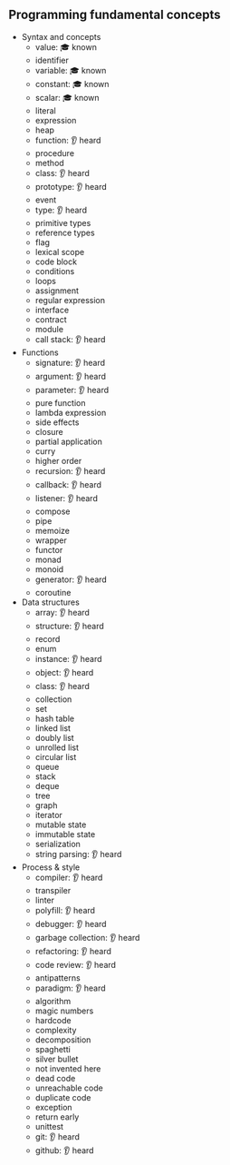 ## Programming fundamental concepts

- Syntax and concepts
  - value: 🎓 known
  - identifier
  - variable: 🎓 known
  - constant: 🎓 known
  - scalar: 🎓 known
  - literal
  - expression
  - heap
  - function: 👂 heard
  - procedure
  - method
  - class: 👂 heard
  - prototype: 👂 heard
  - event
  - type: 👂 heard
  - primitive types
  - reference types
  - flag
  - lexical scope
  - code block
  - conditions
  - loops
  - assignment
  - regular expression
  - interface
  - contract
  - module
  - call stack: 👂 heard
- Functions
  - signature: 👂 heard
  - argument: 👂 heard
  - parameter: 👂 heard
  - pure function
  - lambda expression
  - side effects
  - closure
  - partial application
  - curry
  - higher order
  - recursion: 👂 heard
  - callback: 👂 heard
  - listener: 👂 heard
  - compose
  - pipe
  - memoize
  - wrapper
  - functor
  - monad
  - monoid
  - generator: 👂 heard
  - coroutine
- Data structures
  - array: 👂 heard
  - structure: 👂 heard
  - record
  - enum
  - instance: 👂 heard
  - object: 👂 heard
  - class: 👂 heard
  - collection
  - set
  - hash table
  - linked list
  - doubly list
  - unrolled list
  - circular list
  - queue
  - stack
  - deque
  - tree
  - graph
  - iterator
  - mutable state
  - immutable state
  - serialization
  - string parsing: 👂 heard
- Process & style
  - compiler: 👂 heard
  - transpiler
  - linter
  - polyfill: 👂 heard
  - debugger: 👂 heard
  - garbage collection: 👂 heard
  - refactoring: 👂 heard
  - code review: 👂 heard
  - antipatterns
  - paradigm: 👂 heard
  - algorithm
  - magic numbers
  - hardcode
  - complexity
  - decomposition
  - spaghetti
  - silver bullet
  - not invented here
  - dead code
  - unreachable code
  - duplicate code
  - exception
  - return early
  - unittest
  - git: 👂 heard
  - github: 👂 heard
